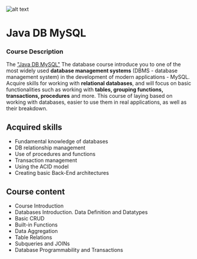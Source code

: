 ![alt text](https://nakov.com/wp-content/uploads/2014/01/Software-University-Logo-blue-horizontal.png)

# Java DB MySQL

### Course Description

The ["Java DB MySQL"](https://softuni.bg/trainings/3351/mysql-may-2021) The database course introduce you to one of the most widely used **database management systems** (DBMS - database management system) in the development of modern applications - MySQL. Acquire skills for working with **relational databases**, and will focus on basic functionalities such as working with **tables, grouping functions, transactions, procedures** and more. This course of laying based on working with databases, easier to use them in real applications, as well as their breakdown.

## Acquired skills

* Fundamental knowledge of databases
* DB relationship management
* Use of procedures and functions
* Transaction management
* Using the ACID model
* Creating basic Back-End architectures


## Course content

* Course Introduction
* Databases Introduction. Data Definition and Datatypes
* Basic CRUD
* Built-in Functions
* Data Aggregation
* Table Relations
* Subqueries and JOINs
* Database Programmability and Transactions


